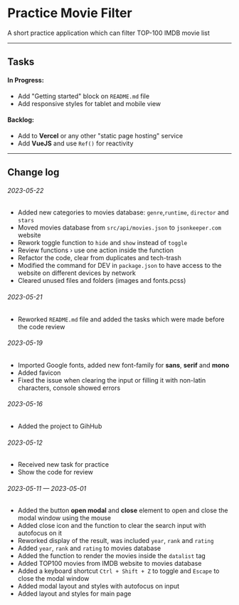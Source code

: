 # Practice Movie Filter

A short practice application which can filter TOP-100 IMDB movie list

---

## Tasks

#### In Progress:

- Add "Getting started" block on `README.md` file
- Add responsive styles for tablet and mobile view

#### Backlog:

- Add to **Vercel** or any other "static page hosting" service
- Add **VueJS** and use `Ref()` for reactivity

---

## Change log

###### 2023-05-22

- Added new categories to movies database: `genre`,`runtime`, `director` and `stars`
- Moved movies database from `src/api/movies.json` to `jsonkeeper.com` website
- Rework toggle function to `hide` and `show` instead of `toggle`
- Review functions › use one action inside the function
- Refactor the code, clear from duplicates and tech-trash
- Modified the command for DEV in `package.json` to have access to the website on different devices by network
- Cleared unused files and folders (images and fonts.pcss)

###### 2023-05-21

- Reworked `README.md` file and added the tasks which were made before the code review

###### 2023-05-19

- Imported Google fonts, added new font-family for **sans**, **serif** and **mono**
- Added favicon
- Fixed the issue when clearing the input or filling it with non-latin characters, console showed errors

###### 2023-05-16

- Added the project to GihHub

###### 2023-05-12

- Received new task for practice
- Show the code for review

###### 2023-05-11 — 2023-05-01

- Added the button **open modal** and **close** element to open and close the modal window using the mouse
- Added close icon and the function to clear the search input with autofocus on it
- Reworked display of the result, was included `year`, `rank` and `rating`
- Added `year`, `rank` and `rating` to movies database
- Added the function to render the movies inside the `datalist` tag
- Added TOP100 movies from IMDB website to movies database
- Added a keyboard shortcut `Ctrl + Shift + Z` to toggle and `Escape` to close the modal window
- Added modal layout and styles with autofocus on input
- Added layout and styles for main page
